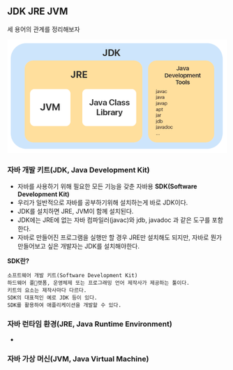 ## JDK JRE JVM

세 용어의 관계를 정리해보자

![JVM_img_01.png](../Img/JVM_img_01.png)

### 자바 개발 키트(JDK, Java Development Kit)
- 자바를 사용하기 위해 필요한 모든 기능을 갖춘 자바용 **SDK(Software Development Kit)**
- 우리가 일반적으로 자바를 공부하기위해 설치하는게 바로 JDK이다.
- JDK를 설치하면 JRE, JVM이 함께 설치된다.
- JDK에는 JRE에 없는 자바 컴파일러(javac)와 jdb, javadoc 과 같은 도구를 포함한다.
- 자바로 만들어진 프로그램을 실행만 할 경우 JRE만 설치해도 되지만, 자바로 뭔가 만들어보고 싶은 개발자는 JDK를 설치해야한다.

**SDK란?**
```
소프트웨어 개발 키트(Software Development Kit)
하드웨어 플랫폼, 운영체제 또는 프로그래밍 언어 제작사가 제공하는 툴이다.
키트의 요소는 제작사마다 다르다.
SDK의 대표적인 예로 JDK 등이 있다.
SDK를 활용하여 애플리케이션을 개발할 수 있다.
```

### 자바 런타임 환경(JRE, Java Runtime Environment)
- 

### 자바 가상 머신(JVM, Java Virtual Machine)
